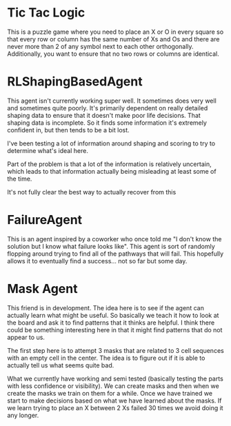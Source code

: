 # Tic Tac Logic

This is a puzzle game where you need to place an X or O in every square so that every row or column has the same number of Xs and Os and there are never more than 2 of any symbol next to each other orthogonally. Additionally, you want to ensure that no two rows or columns are identical.


# RLShapingBasedAgent

This agent isn't currently working super well. It sometimes does very well and sometimes quite poorly. It's primarily dependent on really detailed shaping data to ensure that it doesn't make poor life decisions. That shaping data is incomplete. So it finds some information it's extremely confident in, but then tends to be a bit lost.

I've been testing a lot of information around shaping and scoring to try to determine what's ideal here.

Part of the problem is that a lot of the information is relatively uncertain, which leads to that information actually being misleading at least some of the time.

It's not fully clear the best way to actually recover from this

# FailureAgent

This is an agent inspired by a coworker who once told me "I don't know the solution but I know what failure looks like". This agent is sort of randomly flopping around trying to find all of the pathways that will fail. This hopefully allows it to eventually find a success... not so far but some day.

# Mask Agent

This friend is in development. The idea here is to see if the agent can actually learn what might be useful. So basically we teach it how to look at the board and ask it to find patterns that it thinks are helpful. I think there could be something interesting here in that it might find patterns that do not appear to us.

The first step here is to attempt 3 masks that are related to 3 cell sequences with an empty cell in the center. The idea is to figure out if it is able to actually tell us what seems quite bad.

What we currently have working and semi tested (basically testing the parts with less confidence or visibility). We can create masks and then when we create the masks we train on them for a while. Once we have trained we start to make decisions based on what we have learned about the masks. If we learn trying to place an X between 2 Xs failed 30 times we avoid doing it any longer.